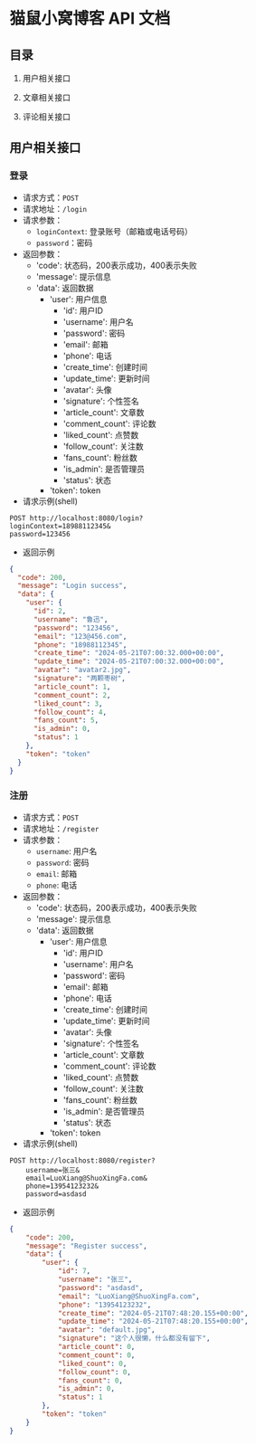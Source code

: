 # 猫鼠小窝博客 API 文档

## 目录

1. 用户相关接口

2. 文章相关接口

3. 评论相关接口

## 用户相关接口

### 登录
- 请求方式：`POST`
- 请求地址：`/login`
- 请求参数：
  - `loginContext`: 登录账号（邮箱或电话号码）
  - `password`：密码
- 返回参数：
  - 'code': 状态码，200表示成功，400表示失败
  - 'message': 提示信息
  - 'data': 返回数据
    - 'user': 用户信息
      - 'id': 用户ID
      - 'username': 用户名
      - 'password': 密码
      - 'email': 邮箱
      - 'phone': 电话
      - 'create_time': 创建时间
      - 'update_time': 更新时间
      - 'avatar': 头像
      - 'signature': 个性签名
      - 'article_count': 文章数
      - 'comment_count': 评论数
      - 'liked_count': 点赞数
      - 'follow_count': 关注数
      - 'fans_count': 粉丝数
      - 'is_admin': 是否管理员
      - 'status': 状态
    - 'token': token
- 请求示例(shell)
```shell
POST http://localhost:8080/login?
loginContext=18988112345&
password=123456
```
- 返回示例
```json
{
  "code": 200,
  "message": "Login success",
  "data": {
    "user": {
      "id": 2,
      "username": "鲁迅",
      "password": "123456",
      "email": "123@456.com",
      "phone": "18988112345",
      "create_time": "2024-05-21T07:00:32.000+00:00",
      "update_time": "2024-05-21T07:00:32.000+00:00",
      "avatar": "avatar2.jpg",
      "signature": "两颗枣树",
      "article_count": 1,
      "comment_count": 2,
      "liked_count": 3,
      "follow_count": 4,
      "fans_count": 5,
      "is_admin": 0,
      "status": 1
    },
    "token": "token"
  }
}
```

### 注册
- 请求方式：`POST`
- 请求地址：`/register`
- 请求参数：
  - `username`: 用户名
  - `password`: 密码
  - `email`: 邮箱
  - `phone`: 电话
- 返回参数：
  - 'code': 状态码，200表示成功，400表示失败
  - 'message': 提示信息
  - 'data': 返回数据
    - 'user': 用户信息
      - 'id': 用户ID
      - 'username': 用户名
      - 'password': 密码
      - 'email': 邮箱
      - 'phone': 电话
      - 'create_time': 创建时间
      - 'update_time': 更新时间
      - 'avatar': 头像
      - 'signature': 个性签名
      - 'article_count': 文章数
      - 'comment_count': 评论数
      - 'liked_count': 点赞数
      - 'follow_count': 关注数
      - 'fans_count': 粉丝数
      - 'is_admin': 是否管理员
      - 'status': 状态
    - 'token': token
- 请求示例(shell)
```shell
POST http://localhost:8080/register?
    username=张三&
    email=LuoXiang@ShuoXingFa.com&
    phone=13954123232&
    password=asdasd
```
- 返回示例
```json
{
	"code": 200,
	"message": "Register success",
	"data": {
		"user": {
			"id": 7,
			"username": "张三",
			"password": "asdasd",
			"email": "LuoXiang@ShuoXingFa.com",
			"phone": "13954123232",
			"create_time": "2024-05-21T07:48:20.155+00:00",
			"update_time": "2024-05-21T07:48:20.155+00:00",
			"avatar": "default.jpg",
			"signature": "这个人很懒，什么都没有留下",
			"article_count": 0,
			"comment_count": 0,
			"liked_count": 0,
			"follow_count": 0,
			"fans_count": 0,
			"is_admin": 0,
			"status": 1
		},
		"token": "token"
	}
}
```